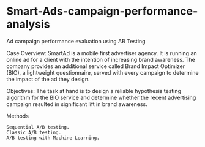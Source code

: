 # Smart-Ads-campaign-performance-analysis

Ad campaign performance evaluation using AB Testing

Case Overview: SmartAd is a mobile first advertiser agency. It is running an online ad for a client with the intention of increasing brand awareness. The company provides an additional service called Brand Impact Optimizer (BIO), a lightweight questionnaire, served with every campaign to determine the impact of the ad they design.

Objectives: The task at hand is to design a reliable hypothesis testing algorithm for the BIO service and determine whether the recent advertising campaign resulted in significant lift in brand awareness.

Methods

    Sequential A/B testing.
    Classic A/B testing.
    A/B testing with Machine Learning.

